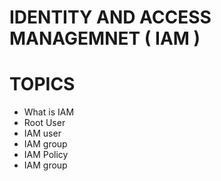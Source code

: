 # IDENTITY AND ACCESS MANAGEMNET ( IAM )

 # TOPICS
 - What is IAM
 - Root User
 - IAM user
 - IAM group
 - IAM Policy
 - IAM group
